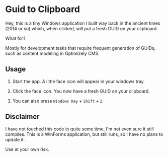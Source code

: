 Guid to Clipboard
=================

Hey, this is a tiny Windows application I built way back in the ancient times (2014 or so) which, when clicked, will put a fresh GUID on your clipboard.

What for?

Mostly for development tasks that require frequent generation of GUIDs, such as content modeling in Optimizely CMS.

Usage
-----

1. Start the app. A little face icon will appear in your windows tray.

2. Click the face icon. You now have a fresh GUID on your clipboard.

3. You can also press `Windows Key` + `Shift` + `Z`.

Disclaimer
----------

I have not touched this code in quite some time. I'm not even sure it still compiles. This is a WinForms application, but still runs, so I have no plans to update it.

Use at your own risk.
